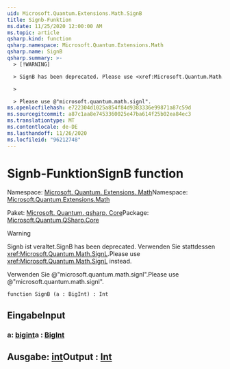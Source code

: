 ```yaml
---
uid: Microsoft.Quantum.Extensions.Math.SignB
title: Signb-Funktion
ms.date: 11/25/2020 12:00:00 AM
ms.topic: article
qsharp.kind: function
qsharp.namespace: Microsoft.Quantum.Extensions.Math
qsharp.name: SignB
qsharp.summary: >-
  > [!WARNING]

  > SignB has been deprecated. Please use <xref:Microsoft.Quantum.Math.SignL> instead.

  >

  > Please use @"microsoft.quantum.math.signl".
ms.openlocfilehash: e722304d1025a854f84d9383336e99871a87c59d
ms.sourcegitcommit: a87c1aa8e7453360025e47ba614f25b02ea84ec3
ms.translationtype: MT
ms.contentlocale: de-DE
ms.lasthandoff: 11/26/2020
ms.locfileid: "96212748"
---
```

# <a name="signb-function"></a><span data-ttu-id="72712-102">Signb-Funktion</span><span class="sxs-lookup"><span data-stu-id="72712-102">SignB function</span></span>

<span data-ttu-id="72712-103">Namespace: [Microsoft. Quantum. Extensions. Math](xref:Microsoft.Quantum.Extensions.Math)</span><span class="sxs-lookup"><span data-stu-id="72712-103">Namespace: [Microsoft.Quantum.Extensions.Math](xref:Microsoft.Quantum.Extensions.Math)</span></span>

<span data-ttu-id="72712-104">Paket: [Microsoft. Quantum. qsharp. Core](https://nuget.org/packages/Microsoft.Quantum.QSharp.Core)</span><span class="sxs-lookup"><span data-stu-id="72712-104">Package: [Microsoft.Quantum.QSharp.Core](https://nuget.org/packages/Microsoft.Quantum.QSharp.Core)</span></span>


> [!WARNING]
> <span data-ttu-id="72712-105">Signb ist veraltet.</span><span class="sxs-lookup"><span data-stu-id="72712-105">SignB has been deprecated.</span></span> <span data-ttu-id="72712-106">Verwenden Sie stattdessen <xref:Microsoft.Quantum.Math.SignL>.</span><span class="sxs-lookup"><span data-stu-id="72712-106">Please use <xref:Microsoft.Quantum.Math.SignL> instead.</span></span>
>
> <span data-ttu-id="72712-107">Verwenden Sie @"microsoft.quantum.math.signl".</span><span class="sxs-lookup"><span data-stu-id="72712-107">Please use @"microsoft.quantum.math.signl".</span></span>



```qsharp
function SignB (a : BigInt) : Int
```


## <a name="input"></a><span data-ttu-id="72712-108">Eingabe</span><span class="sxs-lookup"><span data-stu-id="72712-108">Input</span></span>

### <a name="a--bigint"></a><span data-ttu-id="72712-109">a: [bigint](xref:microsoft.quantum.lang-ref.bigint)</span><span class="sxs-lookup"><span data-stu-id="72712-109">a : [BigInt](xref:microsoft.quantum.lang-ref.bigint)</span></span>





## <a name="output--int"></a><span data-ttu-id="72712-110">Ausgabe: [int](xref:microsoft.quantum.lang-ref.int)</span><span class="sxs-lookup"><span data-stu-id="72712-110">Output : [Int](xref:microsoft.quantum.lang-ref.int)</span></span>

